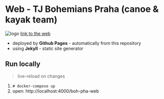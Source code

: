 Web - TJ Bohemians Praha (canoe & kayak team)
=============================================

![logo](assets/images/favicon.ico) [link to the web](https://semaicze.github.io/boh-pha-web)

 - deployed by **Github Pages** - automatically from this repository
 - using **Jekyll** - static site generator

Run locally
-----------

> live-reload on changes

1. `# docker-compose up`
2. open: http://localhost:4000/boh-pha-web
